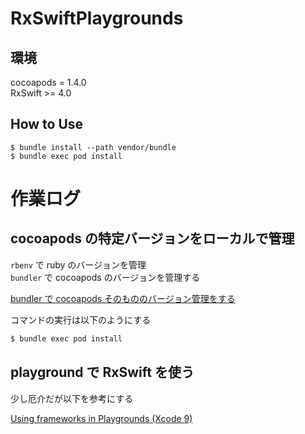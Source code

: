# RxSwiftPlaygrounds

## 環境
cocoapods = 1.4.0  
RxSwift >= 4.0  

## How to Use

```
$ bundle install --path vendor/bundle
$ bundle exec pod install
```

# 作業ログ

## cocoapods の特定バージョンをローカルで管理

`rbenv` で ruby のバージョンを管理  
`bundler` で cocoapods のバージョンを管理する  

[bundler で cocoapods そのもののバージョン管理をする
](https://qiita.com/shinkuFencer/items/821501cd0c5c460c1fea)

コマンドの実行は以下のようにする

```bash
$ bundle exec pod install
```

## playground で RxSwift を使う

少し厄介だが以下を参考にする

[Using frameworks in Playgrounds (Xcode 9)
](http://kristofk.com/xcode-9-playground-frameworks/)